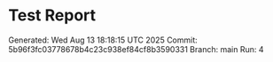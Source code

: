 # Test Report
Generated: Wed Aug 13 18:18:15 UTC 2025
Commit: 5b96f3fc03778678b4c23c938ef84cf8b3590331
Branch: main
Run: 4

